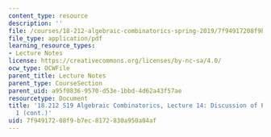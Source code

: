 ```yaml
---
content_type: resource
description: ''
file: /courses/18-212-algebraic-combinatorics-spring-2019/7f94917208f9b7ec8172830a950a04af_MIT18_212S19_lec14.pdf
file_type: application/pdf
learning_resource_types:
- Lecture Notes
license: https://creativecommons.org/licenses/by-nc-sa/4.0/
ocw_type: OCWFile
parent_title: Lecture Notes
parent_type: CourseSection
parent_uid: a95f0836-9570-d53e-1bbd-4d62a43f57ae
resourcetype: Document
title: '18.212 S19 Algebraic Combinatorics, Lecture 14: Discussion of Problem Set
  1 (cont.)'
uid: 7f949172-08f9-b7ec-8172-830a950a04af
---
```

